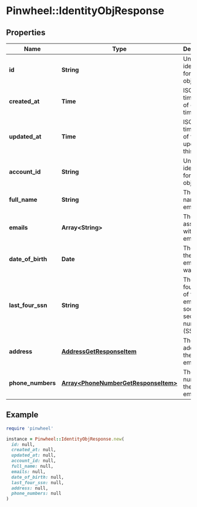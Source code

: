 # Pinwheel::IdentityObjResponse

## Properties

| Name | Type | Description | Notes |
| ---- | ---- | ----------- | ----- |
| **id** | **String** | Unique identifier for the object. |  |
| **created_at** | **Time** | ISO 8601 timestamp of created time. |  |
| **updated_at** | **Time** | ISO 8601 timestamp of the last update to this object. |  |
| **account_id** | **String** | Unique identifier for the object. |  |
| **full_name** | **String** | The full name of the employee. |  |
| **emails** | **Array&lt;String&gt;** | The emails associated with the employee. | [optional] |
| **date_of_birth** | **Date** | The date the employee was born. | [optional] |
| **last_four_ssn** | **String** | The last four digits of the employee&#39;s social security number (SSN). | [optional] |
| **address** | [**AddressGetResponseItem**](AddressGetResponseItem.md) | The address of the employee. | [optional] |
| **phone_numbers** | [**Array&lt;PhoneNumberGetResponseItem&gt;**](PhoneNumberGetResponseItem.md) | The phone numbers of the employee. | [optional] |

## Example

```ruby
require 'pinwheel'

instance = Pinwheel::IdentityObjResponse.new(
  id: null,
  created_at: null,
  updated_at: null,
  account_id: null,
  full_name: null,
  emails: null,
  date_of_birth: null,
  last_four_ssn: null,
  address: null,
  phone_numbers: null
)
```

